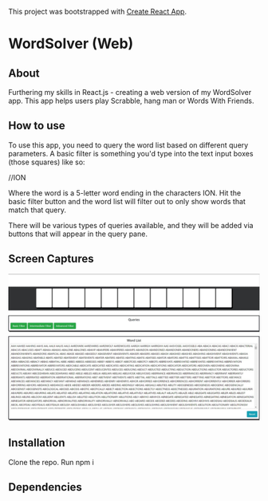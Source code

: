 This project was bootstrapped with [Create React App](https://github.com/facebook/create-react-app).

# WordSolver (Web)

## About

Furthering my skills in React.js - creating a web version of my WordSolver app.
This app helps users play Scrabble, hang man or Words With Friends.

## How to use

To use this app, you need to query the word list based on different query parameters.
A basic filter is something you'd type into the text input boxes (those squares) like so:

//ION

Where the word is a 5-letter word ending in the characters ION. Hit the basic filter button and the word list will filter out to only
show words that match that query.

There will be various types of queries available, and they will be added via buttons that will appear in the query pane.

## Screen Captures
![Preliminary UI](https://github.com/davideastmond/wordsolver_web/blob/master/res/wordSolver.JPG?raw=true)

## Installation

Clone the repo.
Run npm i

## Dependencies
